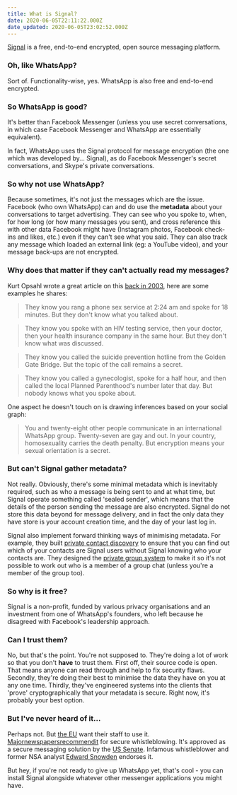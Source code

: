 ```yaml
---
title: What is Signal?
date: 2020-06-05T22:11:22.000Z
date_updated: 2020-06-05T23:02:52.000Z
---
```


[Signal](https://signal.org) is a free, end-to-end encrypted, open source messaging platform.

### Oh, like WhatsApp?

Sort of. Functionality-wise, yes. WhatsApp is also free and end-to-end encrypted.

### So WhatsApp is good?

It's better than Facebook Messenger (unless you use secret conversations, in which case Facebook Messenger and WhatsApp are essentially equivalent).

In fact, WhatsApp uses the Signal protocol for message encryption (the one which was developed by... Signal), as do Facebook Messenger's secret conversations, and Skype's private conversations.

### So why not use WhatsApp?

Because sometimes, it's not just the messages which are the issue. Facebook (who own WhatsApp) can and do use the **metadata** about your conversations to target advertising. They can see who you spoke to, when, for how long (or how many messages you sent), and cross reference this with other data Facebook might have (Instagram photos, Facebook check-ins and likes, etc.) even if they can't see what you said. They can also track any message which loaded an external link (eg: a YouTube video), and your message back-ups are not encrypted.

### Why does that matter if they can't actually read my messages?

Kurt Opsahl wrote a great article on this [back in 2003](https://www.eff.org/deeplinks/2013/06/why-metadata-matters), here are some examples he shares:

> They know you rang a phone sex service at 2:24 am and spoke for 18 minutes. But they don't know what you talked about.

> They know you spoke with an HIV testing service, then your doctor, then your health insurance company in the same hour. But they don't know what was discussed.

> They know you called the suicide prevention hotline from the Golden Gate Bridge. But the topic of the call remains a secret.

> They know you called a gynecologist, spoke for a half hour, and then called the local Planned Parenthood's number later that day. But nobody knows what you spoke about.

One aspect he doesn't touch on is drawing inferences based on your social graph:

> You and twenty-eight other people communicate in an international WhatsApp group. Twenty-seven are gay and out. In your country, homosexuality carries the death penalty. But encryption means your sexual orientation is a secret.

### But can't Signal gather metadata?

Not really. Obviously, there's some minimal metadata which is inevitably required, such as who a message is being sent to and at what time, but Signal operate something called 'sealed sender', which means that the details of the person sending the message are also encrypted. Signal do not store this data beyond for message delivery, and in fact the only data they have store is your account creation time, and the day of your last log in.

Signal also implement forward thinking ways of minimising metadata. For example, they built [private contact discovery](https://signal.org/blog/private-contact-discovery/) to ensure that you can find out which of your contacts are Signal users without Signal knowing who your contacts are. They designed the [private group system](https://signal.org/blog/signal-private-group-system/) to make it so it's not possible to work out who is a member of a group chat (unless you're a member of the group too).

### So why is it free?

Signal is a non-profit, funded by various privacy organisations and an investment from one of WhatsApp's founders, who left because he disagreed with Facebook's leadership approach.

### Can I trust them?

No, but that's the point. You're not supposed to. They're doing a lot of work so that you don't **have** to trust them. First off, their source code is open. That means anyone can read through and help to fix security flaws. Secondly, they're doing their best to minimise the data they have on you at any one time. Thirdly, they've engineered systems into the clients that 'prove' cryptographically that your metadata is secure. Right now, it's probably your best option.

### But I've never heard of it...

Perhaps not. But [the EU](https://www.politico.eu/article/eu-commission-to-staff-switch-to-signal-messaging-app/) want their staff to use it. [Major](https://www.washingtonpost.com/anonymous-news-tips/)[newspapers](https://www.theguardian.com/help/2016/sep/19/how-to-contact-the-guardian-securely)[recommend](https://www.nytimes.com/tips)[it](https://www.wsj.com/tips) for secure whistleblowing. It's approved as a secure messaging solution by the [US Senate](https://www.zdnet.com/article/in-encryption-push-senate-approves-signal-for-encrypted-messaging/). Infamous whistleblower and former NSA analyst [Edward Snowden](http://motherboard.vice.com/read/signal-snowdens-favorite-chat-app-is-coming-to-your-computer) endorses it.

But hey, if you're not ready to give up WhatsApp yet, that's cool - you can install Signal alongside whatever other messenger applications you might have.
